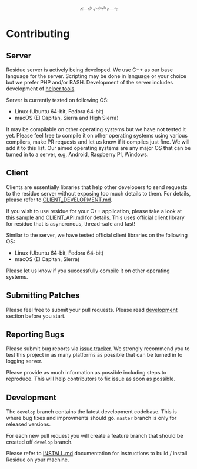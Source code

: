<p align="center">
  ﷽
</p>

# Contributing

## Server
Residue server is actively being developed. We use C++ as our base language for the server. Scripting may be done in language or your choice but we prefer PHP and/or BASH. Development of the server includes development of [helper tools](/tools/).

Server is currently tested on following OS:

 * Linux (Ubuntu 64-bit, Fedora 64-bit)
 * macOS (El Capitan, Sierra and High Sierra)
 
It may be compilable on other operating systems but we have not tested it yet. Please feel free to compile it on other operating systems using various compilers, make PR requests and let us know if it compiles just fine. We will add it to this list. Our aimed operating systems are any major OS that can be turned in to a server, e.g, Android, Raspberry PI, Windows.

## Client
Clients are essentially libraries that help other developers to send requests to the residue server without exposing too much details to them. For details, please refer to [CLIENT_DEVELOPMENT.md](/docs/CLIENT_DEVELOPMENT.md).

If you wish to use residue for your C++ application, please take a look at [this sample](/samples/clients/c++) and [CLIENT_API.md](/docs/CLIENT_API.md) for details. This uses official client library for residue that is asyncronous, thread-safe and fast!

Similar to the server, we have tested official client libraries on the following OS:

 * Linux (Ubuntu 64-bit, Fedora 64-bit)
 * macOS (El Capitan, Sierra)
 
Please let us know if you successfully compile it on other operating systems.

## Submitting Patches 
Please feel free to submit your pull requests. Please read [development](#development) section before you start.

## Reporting Bugs
Please submit bug reports via [issue tracker](https://github.com/amrayn/residue/issues). We strongly recommend you to test this project in as many platforms as possible that can be turned in to logging server.

Please provide as much information as possible including steps to reproduce. This will help contributors to fix issue as soon as possible.

## Development
The `develop` branch contains the latest development codebase. This is where bug fixes and improvments should go. `master` branch is only for released versions.

For each new pull request you will create a feature branch that should be created off `develop` branch.

Please refer to [INSTALL.md](/docs/INSTALL.md) documentation for instructions to build / install Residue on your machine.
